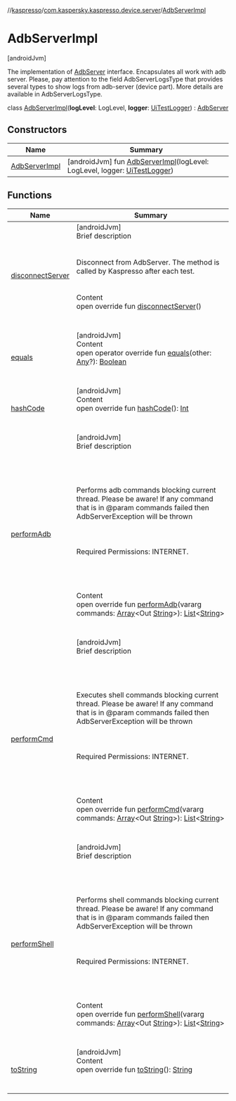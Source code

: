 //[kaspresso](../../index.md)/[com.kaspersky.kaspresso.device.server](../index.md)/[AdbServerImpl](index.md)



# AdbServerImpl  
 [androidJvm] 

The implementation of [AdbServer](../-adb-server/index.md) interface. Encapsulates all work with adb server. Please, pay attention to the field AdbServerLogsType that provides several types to show logs from adb-server (device part). More details are available in AdbServerLogsType.

class [AdbServerImpl](index.md)(**logLevel**: LogLevel, **logger**: [UiTestLogger](../../com.kaspersky.kaspresso.logger/-ui-test-logger/index.md)) : [AdbServer](../-adb-server/index.md)   


## Constructors  
  
|  Name|  Summary| 
|---|---|
| [AdbServerImpl](-adb-server-impl.md)|  [androidJvm] fun [AdbServerImpl](-adb-server-impl.md)(logLevel: LogLevel, logger: [UiTestLogger](../../com.kaspersky.kaspresso.logger/-ui-test-logger/index.md))   <br>


## Functions  
  
|  Name|  Summary| 
|---|---|
| [disconnectServer](disconnect-server.md)| [androidJvm]  <br>Brief description  <br><br><br>Disconnect from AdbServer. The method is called by Kaspresso after each test.<br><br>  <br>Content  <br>open override fun [disconnectServer](disconnect-server.md)()  <br><br><br>
| [equals](https://kotlinlang.org/api/latest/jvm/stdlib/kotlin/-any/equals.html)| [androidJvm]  <br>Content  <br>open operator override fun [equals](https://kotlinlang.org/api/latest/jvm/stdlib/kotlin/-any/equals.html)(other: [Any](https://kotlinlang.org/api/latest/jvm/stdlib/kotlin/-any/index.html)?): [Boolean](https://kotlinlang.org/api/latest/jvm/stdlib/kotlin/-boolean/index.html)  <br><br><br>
| [hashCode](https://kotlinlang.org/api/latest/jvm/stdlib/kotlin/-any/hash-code.html)| [androidJvm]  <br>Content  <br>open override fun [hashCode](https://kotlinlang.org/api/latest/jvm/stdlib/kotlin/-any/hash-code.html)(): [Int](https://kotlinlang.org/api/latest/jvm/stdlib/kotlin/-int/index.html)  <br><br><br>
| [performAdb](perform-adb.md)| [androidJvm]  <br>Brief description  <br><br><br><br><br>Performs adb commands blocking current thread. Please be aware! If any command that is in @param commands failed then AdbServerException will be thrown<br><br><br><br>Required Permissions: INTERNET.<br><br><br><br>  <br>Content  <br>open override fun [performAdb](perform-adb.md)(vararg commands: [Array](https://kotlinlang.org/api/latest/jvm/stdlib/kotlin/-array/index.html)<Out [String](https://kotlinlang.org/api/latest/jvm/stdlib/kotlin/-string/index.html)>): [List](https://kotlinlang.org/api/latest/jvm/stdlib/kotlin.collections/-list/index.html)<[String](https://kotlinlang.org/api/latest/jvm/stdlib/kotlin/-string/index.html)>  <br><br><br>
| [performCmd](perform-cmd.md)| [androidJvm]  <br>Brief description  <br><br><br><br><br>Executes shell commands blocking current thread. Please be aware! If any command that is in @param commands failed then AdbServerException will be thrown<br><br><br><br>Required Permissions: INTERNET.<br><br><br><br>  <br>Content  <br>open override fun [performCmd](perform-cmd.md)(vararg commands: [Array](https://kotlinlang.org/api/latest/jvm/stdlib/kotlin/-array/index.html)<Out [String](https://kotlinlang.org/api/latest/jvm/stdlib/kotlin/-string/index.html)>): [List](https://kotlinlang.org/api/latest/jvm/stdlib/kotlin.collections/-list/index.html)<[String](https://kotlinlang.org/api/latest/jvm/stdlib/kotlin/-string/index.html)>  <br><br><br>
| [performShell](perform-shell.md)| [androidJvm]  <br>Brief description  <br><br><br><br><br>Performs shell commands blocking current thread. Please be aware! If any command that is in @param commands failed then AdbServerException will be thrown<br><br><br><br>Required Permissions: INTERNET.<br><br><br><br>  <br>Content  <br>open override fun [performShell](perform-shell.md)(vararg commands: [Array](https://kotlinlang.org/api/latest/jvm/stdlib/kotlin/-array/index.html)<Out [String](https://kotlinlang.org/api/latest/jvm/stdlib/kotlin/-string/index.html)>): [List](https://kotlinlang.org/api/latest/jvm/stdlib/kotlin.collections/-list/index.html)<[String](https://kotlinlang.org/api/latest/jvm/stdlib/kotlin/-string/index.html)>  <br><br><br>
| [toString](https://kotlinlang.org/api/latest/jvm/stdlib/kotlin/-any/to-string.html)| [androidJvm]  <br>Content  <br>open override fun [toString](https://kotlinlang.org/api/latest/jvm/stdlib/kotlin/-any/to-string.html)(): [String](https://kotlinlang.org/api/latest/jvm/stdlib/kotlin/-string/index.html)  <br><br><br>

